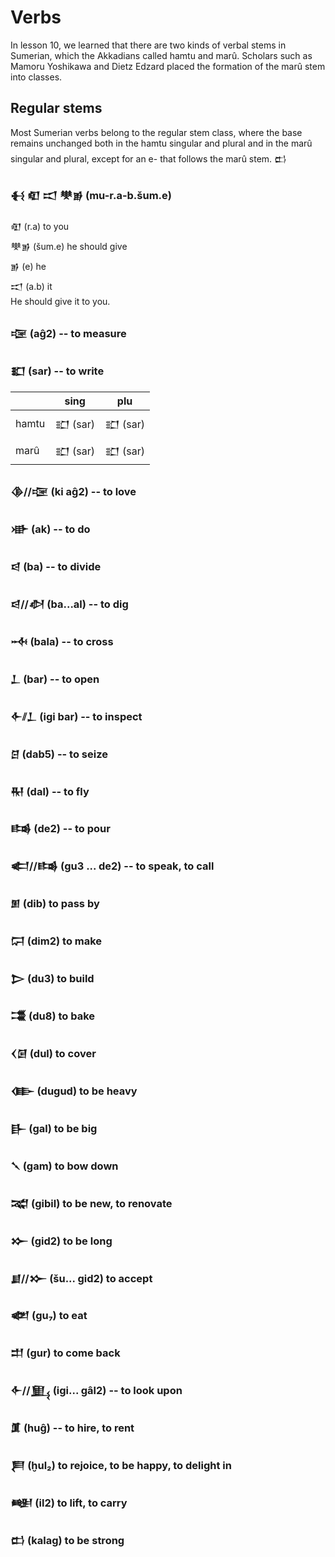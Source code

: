 # Verbs
In lesson 10, we learned that there are two kinds of verbal stems in Sumerian,
which the Akkadians called hamtu and marû. Scholars such as Mamoru Yoshikawa
and Dietz Edzard placed the formation of the marû stem into classes.

## Regular stems
Most Sumerian verbs belong to the regular stem class, where the base
remains unchanged both in the hamtu singular and plural and in the
marû singular and plural, except for an e- that follows the marû
stem. 
𒆗

### 𒈬 𒊏 𒀊 𒋧𒂊 (mu-r.a-b.šum.e) 
𒊏 (r.a)  to you\
𒋧𒂊 (šum.e) he should give\
𒂊 (e)  he\
𒀊 (a.b) it\
He should give it to you.

### 𒉘 (aĝ2) -- to measure

### 𒊬 (sar) -- to write
|      | sing      | plu     |
|------|-----------|---------|
|hamtu |  𒊬 (sar)| 𒊬 (sar)|
|marû  | 𒊬 (sar) | 𒊬 (sar)|

### 𒆠//𒉘 (ki aĝ2) -- to love

### 𒀝 (ak) -- to do

### 𒁀 (ba) -- to divide

### 𒁀//𒀠 (ba...al) -- to dig

### 𒁄 (bala) -- to cross

### 𒁇 (bar) -- to open

### 𒅆⫽𒁇  (igi bar) -- to inspect

### 𒆪 (dab5) -- to seize

### 𒊑 (dal) -- to fly

### 𒌤 (de2) -- to pour

### 𒅗//𒌤 (gu3 ... de2) -- to speak, to call

### 𒁳 (dib) to pass by

### 𒁶 (dim2) to make

### 𒆕 (du3) to build

### 𒂃 (du8) to bake

### 𒌋𒌆 (dul) to cover

### 𒂂 (dugud) to be heavy

### 𒃲 (gal) to be big

### 𒃵 (gam) to bow down

### 𒉋 (gibil) to be new, to renovate

### 𒁍 (gid2) to be long

### 𒋗//𒁍 (šu... gid2) to accept

### 𒅥  (gu₇) to eat

### 𒄥 (gur) to come back

### 𒅆//𒅅 (igi... gâl2) -- to look upon

### 𒂠 (huĝ) -- to hire, to rent

### 𒄾  (ḫul₂) to rejoice, to be happy, to delight in

### 𒅍 (il2) to lift, to carry

### 𒆗 (kalag) to be strong



